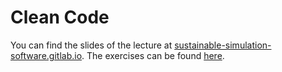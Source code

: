 Clean Code
===========

You can find the slides of the lecture at [sustainable-simulation-software.gitlab.io](https://sustainable-simulation-software.gitlab.io/course-material/slides/clean_code/index.html#/title-slide).
The exercises can be found [here](./exercises).

